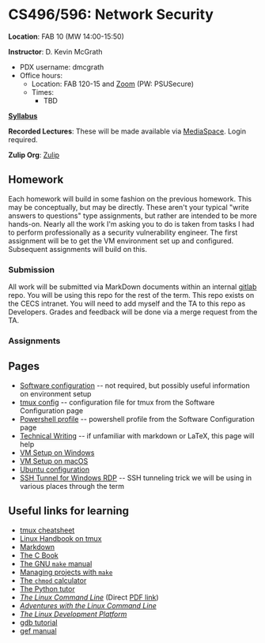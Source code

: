 # CS496/596: Network Security

**Location**: FAB 10 (MW 14:00-15:50)

**Instructor**: D. Kevin McGrath

* PDX username: dmcgrath
* Office hours:
    * Location: FAB 120-15 and [Zoom](https://pdx.zoom.us/j/84716901228) (PW: PSUSecure)
    * Times:
        * TBD
        <!-- * Code Party! Tuesdays, 18:300 - 22:00 (FAB 86-01/88-03) -->

**[Syllabus](syllabus.md)**

**Recorded Lectures**: These will be made available via [MediaSpace](https://media.pdx.edu/channel/channelid/328503742). Login required.

**Zulip Org**: [Zulip](https://netsec.zulip.cs.pdx.edu/)

## Homework

Each homework will build in some fashion on the previous homework. This may be conceptually, but may be directly. These aren't your typical "write answers to questions" type assignments, but rather are intended to be more hands-on. Nearly all the work I'm asking you to do is taken from tasks I had to perform professionally as a security vulnerability engineer. The first assignment will be to get the VM environment set up and configured. Subsequent assignments will build on this.

### Submission

All work will be submitted via MarkDown documents within an internal [gitlab](https://gitlab.cecs.pdx.edu) repo. You will be using this repo for the rest of the term. This repo exists on the CECS intranet. You will need to add myself and the TA to this repo as Developers. Grades and feedback will be done via a merge request from the TA.

### Assignments



## Pages

* [Software configuration](../software.md) -- not required, but possibly useful information on environment setup
* [tmux config](../.tmux.conf.md) -- configuration file for tmux from the Software Configuration page
* [Powershell profile](../powershell_profile.md) -- powershell profile from the Software Configuration page
* [Technical Writing](../technical_writing.md) -- if unfamiliar with markdown or LaTeX, this page will help
* [VM Setup on Windows](hyper-v.md)
* [VM Setup on macOS](vms_on_macos.md)
* [Ubuntu configuration](ubuntu.md)
* [SSH Tunnel for Windows RDP](../SSH_Tunnel_XRDP.md) -- SSH tunneling trick we will be using in various places through the term

## Useful links for learning

* [tmux cheatsheet](https://tmuxcheatsheet.com/)
* [Linux Handbook on tmux](https://linuxhandbook.com/tmux/)
* [Markdown](https://guides.github.com/features/mastering-markdown/)
* [The C Book](https://publications.gbdirect.co.uk/c_book/)
* [The GNU `make` manual](https://www.gnu.org/software/make/manual/make.pdf)
* [Managing projects with `make`](https://github.com/Vauteck/docs_utils/blob/master/autotools/Oreilly%20-%20Managing%20Projects%20With%20Gnu%20Make%203Rd%20Edition.pdf)
* [The `chmod` calculator](https://chmod-calculator.com/)
* [The Python tutor](https://pythontutor.com/)
* [_The Linux Command Line_](http://linuxcommand.org/tlcl.php) (Direct [PDF link](https://sourceforge.net/projects/linuxcommand/files/TLCL/19.01/TLCL-19.01.pdf/download))
* [_Adventures with the Linux Command Line_](https://sourceforge.net/projects/linuxcommand/files/AWTLCL/21.10/AWTLCL-21.10.pdf/download)
* [_The Linux Development Platform_](https://archive.org/details/ost-computer-science-0130091154/mode/1up)
* [gdb tutorial](http://www.cs.cmu.edu/~gilpin/tutorial/)
* [gef manual](https://hugsy.github.io/gef/)
